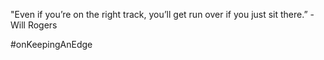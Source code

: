 "Even if you’re on the right track, you’ll get run over if you just sit there.” - Will Rogers

#onKeepingAnEdge 
